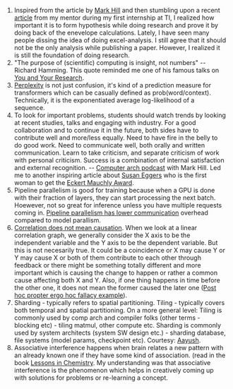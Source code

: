 
1. Inspired from the article by [Mark Hill](https://www.sigarch.org/increasing-your-research-impact/) and then stumbling upon a recent [article](https://medium.com/@nidhibits224/multi-query-attention-speeding-ai-ad8fa1626b82) from my mentor during my first internship at TI, I realized how important it is to form hypothesis while doing research and prove it by doing back of the enevelope calculations. Lately, I have seen many people dissing the idea of doing excel-analysis. I still agree that it should not be the only analysis while publishing a paper. However, I realized it is still the foundation of doing research.
2. "The purpose of (scientific) computing is insight, not numbers" -- Richard Hamming. This quote reminded me one of his famous talks on [You and Your Research](https://www.cs.virginia.edu/~robins/YouAndYourResearch.html).
3. [Perplexity](https://huggingface.co/transformers/v3.3.1/perplexity.html) is not just confusion, it's kind of a prediction measure for transformers which can be casually defined as prob(word/context). Technically, it is the exponentiated average log-likelihood of a sequence.
4. To look for important problems, students should watch trends by looking at recent studies, talks and engaging with industry. For a good collaboration and to continue it in the future, both sides have to contribute well and more/less equally. Need to have fire in the belly to do good work. Need to communicate well, both orally and written communication. Learn to take criticism, and separate criticism of work with personal criticism. Success is a combination of internal satisfaction and external recognition. -- [Computer arch podcast](https://www.podbean.com/ew/pb-zdv2g-fd542d) with Mark Hill. Led me to another inspiring article about [Susan Eggers](https://www.computer.org/publications/tech-news/events/susan-eggers-computer-architect-pioneer-professor) who is the first woman to get the [Eckert Mauchly Award](https://awards.acm.org/eckert-mauchly).
5. Pipeline parallelism is good for training because when a GPU is done with their fraction of layers, they can start processing the next batch. Hoewever, not so great for inference unless you have multiple requests coming in. [Pipeline parallelism has lower communication](https://kipp.ly/blog/transformer-inference-arithmetic/#:~:text=A%20pipeline%20parallel,number%20of%20accelerators.) overhead compared to model parallism.
6. [Correlation does not mean causation](https://youtu.be/YAAHJm1pi1E). When we look at a linear correlation graph, we generally consider the X axis to be the independent variable and the Y axis to be the dependent variable. But this is not necesarily true. It could be a coincidence or X may cause Y or Y may cause X or both of them contribute to each other through feedback or there might be something totally different and more important which is causing the change to happen or rather a common cause affecting both X and Y. Also, if one thing happens in time before the other one, it does not mean the former caused the later one ([Post hoc propter ergo hoc fallacy example](https://xkcd.com/925/)).
7. Sharding - typically refers to spatial partitioning. Tiling - typically covers both temporal and spatial partitioning. On a more general level: Tiling is commonly used by comp arch and compiler folks (other terms - blocking etc) - tiling matmul, other compute etc. Sharding is commonly used by system architects (system SW design etc.)  - sharding database, file systems (model params, checkpoint etc). Courtesy: [Aayush](https://github.com/Aayush-Ankit).
8. Associative interference happens when brain relates a new pattern with an already known one if they have some kind of association. (read in the book [Lessons in Chemistry](https://www.goodreads.com/en/book/show/58065033). My understanding was that associative interference is the phenomenon which helps in creatively coming up with solutions for problems or re-learning a concept.
